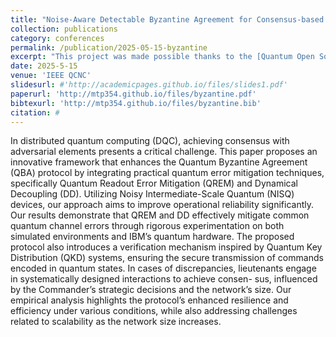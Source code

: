 ```yaml
---
title: "Noise-Aware Detectable Byzantine Agreement for Consensus-based Distributed Quantum Computing"
collection: publications
category: conferences
permalink: /publication/2025-05-15-byzantine
excerpt: "This project was made possible thanks to the [Quantum Open Source Foundation](https://qosf.org/) and their mentorship programme. I'm tremendously grateful to my mentor Dr. Chen for all of the support as well as dreamining up the original project idea. This was my first foray into distributed quantum computing and cryptography which has ignited my research interest ever since."
date: 2025-5-15
venue: 'IEEE QCNC'
slidesurl: #'http://academicpages.github.io/files/slides1.pdf'
paperurl: 'http://mtp354.github.io/files/byzantine.pdf'
bibtexurl: 'http://mtp354.github.io/files/byzantine.bib'
citation: #
---
```

In distributed quantum computing (DQC), achieving consensus with adversarial elements presents a critical challenge. This paper proposes an innovative framework that enhances the Quantum Byzantine Agreement (QBA) protocol by integrating practical quantum error mitigation techniques, specifically Quantum Readout Error Mitigation (QREM) and Dynamical Decoupling (DD). Utilizing Noisy Intermediate-Scale Quantum (NISQ) devices, our approach aims to improve operational reliability significantly. Our results demonstrate that QREM and DD effectively mitigate common quantum channel errors through rigorous experimentation on both simulated environments and IBM’s quantum hardware. The proposed protocol also introduces a verification mechanism inspired by Quantum Key Distribution (QKD) systems, ensuring the secure transmission of commands encoded in quantum states. In cases of discrepancies, lieutenants engage in systematically designed interactions to achieve consen- sus, influenced by the Commander’s strategic decisions and the network’s size. Our empirical analysis highlights the protocol’s enhanced resilience and efficiency under various conditions, while also addressing challenges related to scalability as the network size increases.

